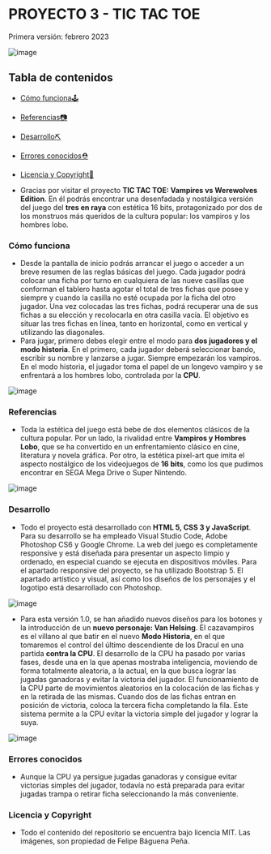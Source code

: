 # PROYECTO 3 - TIC TAC TOE
Primera versión: febrero 2023

![image](https://user-images.githubusercontent.com/122631261/218339216-031ad3d3-01df-4116-9a3a-4e753ec39583.png)

## Tabla de contenidos

- [Cómo funciona🕹️](#cómo-funciona)
- [Referencias📷](#referencias)
- [Desarrollo⛏️](#desarrollo)
- [Errores conocidos⛑️](#errores-conocidos)
- [Licencia y Copyright📃](#licencia-y-copyright)

- Gracias por visitar el proyecto **TIC TAC TOE: Vampires vs Werewolves Edition**. En él podrás encontrar una desenfadada y nostálgica versión del juego del **tres en raya** con estética 16 bits, protagonizado por dos de los monstruos más queridos de la cultura popular: los vampiros y los hombres lobo.
### Cómo funciona
- Desde la pantalla de inicio podrás arrancar el juego o acceder a un breve resumen de las reglas básicas del juego. Cada jugador podrá colocar una ficha por turno en cualquiera de las nueve casillas que conforman el tablero hasta agotar el total de tres fichas que posee y siempre y cuando la casilla no esté ocupada por la ficha del otro jugador. Una vez colocadas las tres fichas, podrá recuperar una de sus fichas a su elección y recolocarla en otra casilla vacía. El objetivo es situar las tres fichas en línea, tanto en horizontal, como en vertical y utilizando las diagonales.
- Para jugar, primero debes elegir entre el modo para **dos jugadores y el modo historia**. En el primero, cada jugador deberá seleccionar bando, escribir su nombre y lanzarse a jugar. Siempre empezarán los vampiros. En el modo historia, el jugador toma el papel de un longevo vampiro y se enfrentará a los hombres lobo, controlada por la **CPU**.

![image](https://user-images.githubusercontent.com/122631261/218339531-c859036a-4fd8-497f-bede-849a1df101aa.png)

 ### Referencias
- Toda la estética del juego está bebe de dos elementos clásicos de la cultura popular. Por un lado, la rivalidad entre **Vampiros y Hombres Lobo**, que se ha convertido en un enfrentamiento clásico en cine, literatura y novela gráfica. Por otro, la estética pixel-art que imita el aspecto nostálgico de los videojuegos de **16 bits**, como los que pudimos encontrar en SEGA Mega Drive o Super Nintendo.

![image](https://user-images.githubusercontent.com/122631261/218339590-f9a0e180-f9a3-4d25-9539-ee222a508fc0.png)

### Desarrollo
- Todo el proyecto está desarrollado con **HTML 5, CSS 3 y JavaScript**. Para su desarrollo se ha empleado Visual Studio Code, Adobe Photoshop CS6 y Google Chrome. La web del juego es completamente responsive y está diseñada para presentar un aspecto limpio y ordenado, en especial cuando se ejecuta en dispositivos móviles. Para el apartado responsive del proyecto, se ha utilizado Bootstrap 5. El apartado artístico y visual, así como los diseños de los personajes y el logotipo está desarrollado con Photoshop.

![image](https://user-images.githubusercontent.com/122631261/218339885-cd88c65f-2702-4c9c-98eb-c6007d7009e0.png)

- Para esta versión 1.0, se han añadido nuevos diseños para los botones y la introducción de un **nuevo personaje: Van Helsing**. El cazavampiros es el villano al que batir en el nuevo **Modo Historia**, en el que tomaremos el control del último descendiente de los Dracul en una partida **contra la CPU**. El desarrollo de la CPU ha pasado por varias fases, desde una en la que apenas mostraba inteligencia, moviendo de forma totalmente aleatoria, a la actual, en la que busca lograr las jugadas ganadoras y evitar la victoria del jugador. El funcionamiento de la CPU parte de movimientos aleatorios en la colocación de las fichas y en la retirada de las mismas. Cuando dos de las fichas entran en posición de victoria, coloca la tercera ficha completando la fila. Este sistema permite a la CPU evitar la victoria simple del jugador y lograr la suya.

![image](https://user-images.githubusercontent.com/122631261/219850727-17770373-56f5-4b8c-899b-3cac03d13341.png)

### Errores conocidos
- Aunque la CPU ya persigue jugadas ganadoras y consigue evitar victorias simples del jugador, todavía no está preparada para evitar jugadas trampa o retirar ficha seleccionando la más conveniente.

### Licencia y Copyright

- Todo el contenido del repositorio se encuentra bajo licencia MIT. Las imágenes, son propiedad de Felipe Báguena Peña.
